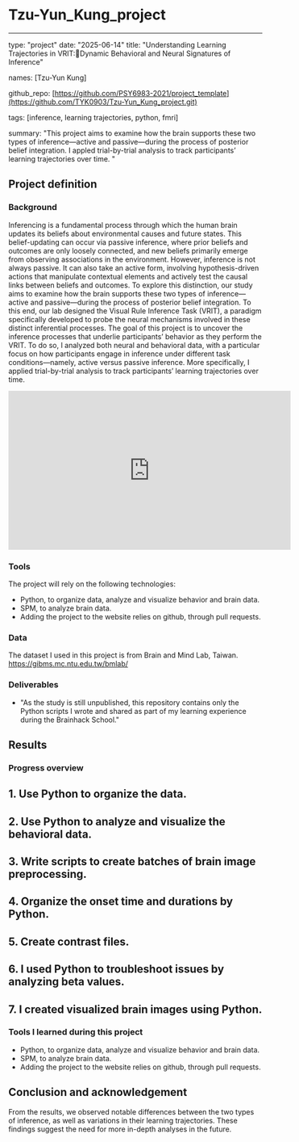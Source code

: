 # Tzu-Yun_Kung_project


---
type: "project" 
date: "2025-06-14" 
title: "Understanding Learning Trajectories in VRIT:Dynamic Behavioral and Neural Signatures of Inference"

names: [Tzu-Yun Kung]

github_repo: [https://github.com/PSY6983-2021/project_template](https://github.com/TYK0903/Tzu-Yun_Kung_project.git)


tags: [inference, learning trajectories, python, fmri]


summary: "This project aims to examine how the brain supports these two types of inference—active and passive—during the process of posterior belief integration. I appled trial-by-trial analysis to track participants’ learning trajectories over time. "


## Project definition

### Background

Inferencing is a fundamental process through which the human brain updates its beliefs about environmental causes and future states. This belief-updating can occur via passive inference, where prior beliefs and outcomes are only loosely connected, and new beliefs primarily emerge from observing associations in the environment.
However, inference is not always passive. It can also take an active form, involving hypothesis-driven actions that manipulate contextual elements and actively test the causal links between beliefs and outcomes.
To explore this distinction, our study aims to examine how the brain supports these two types of inference—active and passive—during the process of posterior belief integration. To this end, our lab designed the Visual Rule Inference Task (VRIT), a paradigm specifically developed to probe the neural mechanisms involved in these distinct inferential processes.
The goal of this project is to uncover the inference processes that underlie participants’ behavior as they perform the VRIT. To do so, I analyzed both neural and behavioral data, with a particular focus on how participants engage in inference under different task conditions—namely, active versus passive inference. More specifically, I applied trial-by-trial analysis to track participants’ learning trajectories over time. 

<iframe width="560" height="315" src="https://www.youtube.com/embed/PTYs_JFKsHI" frameborder="0" allow="accelerometer; autoplay; encrypted-media; gyroscope; picture-in-picture" allowfullscreen></iframe>

### Tools

The project will rely on the following technologies:
 * Python, to organize data, analyze and visualize behavior and brain data.
 * SPM, to analyze brain data.
 * Adding the project to the website relies on github, through pull requests.

### Data

The dataset I used in this project is from Brain and Mind Lab, Taiwan. https://gibms.mc.ntu.edu.tw/bmlab/


### Deliverables
 - "As the study is still unpublished, this repository contains only the Python scripts I wrote and shared as part of my learning experience during the Brainhack School."

## Results

### Progress overview
## 1. Use Python to organize the data.
## 2. Use Python to analyze and visualize the behavioral data.
## 3. Write scripts to create batches of brain image preprocessing.
## 4. Organize the onset time and durations by Python.
## 5. Create contrast files.
## 6. I used Python to troubleshoot issues by analyzing beta values.
## 7. I created visualized brain images using Python.

### Tools I learned during this project
 * Python, to organize data, analyze and visualize behavior and brain data.
 * SPM, to analyze brain data.
 * Adding the project to the website relies on github, through pull requests.


## Conclusion and acknowledgement
From the results, we observed notable differences between the two types of inference, as well as variations in their learning trajectories. These findings suggest the need for more in-depth analyses in the future.
